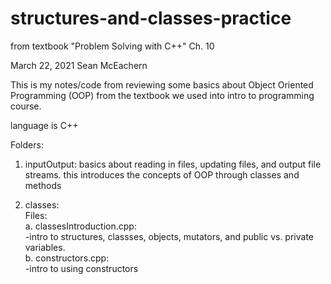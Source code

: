 # structures-and-classes-practice
from textbook "Problem Solving with C++" Ch. 10

March 22, 2021
Sean McEachern

This is my notes/code from reviewing some basics about Object Oriented Programming (OOP) from the textbook we used into intro to programming course.

language is C++

Folders:
1. inputOutput: 
    basics about reading in files, updating files, and output file streams. this introduces the concepts of OOP through classes and methods
    
2. classes:\
    Files:\
        a. classesIntroduction.cpp:\
              -intro to structures, classses, objects, mutators, and public vs. private variables.\
        b. constructors.cpp:\
              -intro to using constructors
    
    
    
